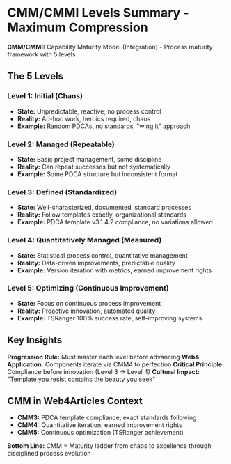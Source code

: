 # CMM/CMMI Levels Summary - Maximum Compression

**CMM/CMMI:** Capability Maturity Model (Integration) - Process maturity framework with 5 levels

## The 5 Levels

### Level 1: Initial (Chaos)
- **State:** Unpredictable, reactive, no process control
- **Reality:** Ad-hoc work, heroics required, chaos
- **Example:** Random PDCAs, no standards, "wing it" approach

### Level 2: Managed (Repeatable)
- **State:** Basic project management, some discipline
- **Reality:** Can repeat successes but not systematically
- **Example:** Some PDCA structure but inconsistent format

### Level 3: Defined (Standardized)
- **State:** Well-characterized, documented, standard processes
- **Reality:** Follow templates exactly, organizational standards
- **Example:** PDCA template v3.1.4.2 compliance, no variations allowed

### Level 4: Quantitatively Managed (Measured)
- **State:** Statistical process control, quantitative management
- **Reality:** Data-driven improvements, predictable quality
- **Example:** Version iteration with metrics, earned improvement rights

### Level 5: Optimizing (Continuous Improvement)
- **State:** Focus on continuous process improvement
- **Reality:** Proactive innovation, automated quality
- **Example:** TSRanger 100% success rate, self-improving systems

## Key Insights

**Progression Rule:** Must master each level before advancing
**Web4 Application:** Components iterate via CMM4 to perfection
**Critical Principle:** Compliance before innovation (Level 3 → Level 4)
**Cultural Impact:** "Template you resist contains the beauty you seek"

## CMM in Web4Articles Context

- **CMM3:** PDCA template compliance, exact standards following
- **CMM4:** Quantitative iteration, earned improvement rights
- **CMM5:** Continuous optimization (TSRanger achievement)

**Bottom Line:** CMM = Maturity ladder from chaos to excellence through disciplined process evolution